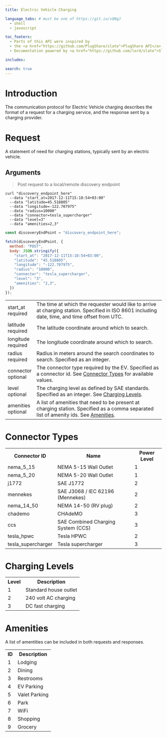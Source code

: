 ```yaml
---
title: Electric Vehicle Charging

language_tabs: # must be one of https://git.io/vQNgJ
  - shell
  - javascript

toc_footers:
  - Parts of this API were inspired by
  - the <a href="https://github.com/PlugShare/slate">PlugShare API</a>
  - Documentation powered by <a href="https://github.com/lord/slate">Slate</a>

includes:

search: true
---
```


# Introduction

The communication protocol for Electric Vehicle charging describes the format of a request for a charging service, and the response sent by a charging provider.

# Request

A statement of need for charging stations, typically sent by an electric vehicle.

## Arguments

> Post request to a local/remote discovery endpoint

```shell
curl "discovery_endpoint_here"
  --data "start_at=2017-12-11T15:18:54+03:00"
  --data "latitude=45.518805"
  --data "longitude=-122.707975"
  --data "radius=10000"
  --data "connector=tesla_supercharger"
  --data "level=3"
  --data "amenities=2,3"
```

```javascript
const discoveryEndPoint = "discovery_endpoint_here";

fetch(discoveryEndPoint, {
  method: "POST",
  body: JSON.stringify({
    "start_at": "2017-12-11T15:18:54+03:00",
    "latitude": "45.518805",
    "longitude": "-122.707975",
    "radius": "10000",
    "connector": "tesla_supercharger",
    "level": "3",
    "amenities": "2,3",
  })
});
```

<table class="arguments">
  <tr>
    <td>
      <div class="field">start_at</div>
      <div class="type required">required</div>
    </td>
    <td>The time at which the requester would like to arrive at charging station. Specified in ISO 8601 including date, time, and time offset from UTC.</td>
  </tr>
  <tr>
    <td>
      <div class="field">latitude</div>
      <div class="type required">required</div>
    </td>
    <td>The latitude coordinate around which to search.</td>
  </tr>
  <tr>
    <td>
      <div class="field">longitude</div>
      <div class="type required">required</div>
    </td>
    <td>The longitude coordinate around which to search.</td>
  </tr>
  <tr>
    <td>
      <div class="field">radius</div>
      <div class="type required">required</div>
    </td>
    <td>Radius in meters around the search coordinates to search. Specified as an integer.</td>
  </tr>
  <tr>
    <td>
      <div class="field">connector</div>
      <div class="type">optional</div>
    </td>
    <td>The connector type required by the EV. Specified as a connector id. See <a href="#connector-types">Connector Types</a> for available values.</td>
  </tr>
  <tr>
    <td>
      <div class="field">level</div>
      <div class="type">optional</div>
    </td>
    <td>The charging level as defined by SAE standards. Specified as an integer. See <a href="#charging-levels">Charging Levels</a>.</td>
  </tr>
  <tr>
    <td>
      <div class="field">amenities</div>
      <div class="type">optional</div>
    </td>
    <td>A list of amenities that need to be present at charging station. Specified as a comma separated list of amenity ids. See <a href="#amenities">Amenities</a>.</td>
  </tr>
</table>

# Connector Types

<table class="reference connectors">
  <tr>
    <th>Connector ID</th>
    <th>Name</th>
    <th>Power Level</th>
  </tr>
  <tr>
    <td>nema_5_15</td>
    <td>NEMA 5-15 Wall Outlet</td>
    <td>1</td>
  </tr>
  <tr>
    <td>nema_5_20</td>
    <td>NEMA 5-20 Wall Outlet</td>
    <td>1</td>
  </tr>
  <tr>
    <td>j1772</td>
    <td>SAE J1772</td>
    <td>2</td>
  </tr>
  <tr>
    <td>mennekes</td>
    <td>SAE J3068 / IEC 62196 (Mennekes)</td>
    <td>2</td>
  </tr>
  <tr>
    <td>nema_14_50</td>
    <td>NEMA 14-50 (RV plug)	</td>
    <td>2</td>
  </tr>
  <tr>
    <td>chademo</td>
    <td>CHAdeMO</td>
    <td>3</td>
  </tr>
  <tr>
    <td>ccs</td>
    <td>SAE Combined Charging System (CCS)</td>
    <td>3</td>
  </tr>
  <tr>
    <td>tesla_hpwc</td>
    <td>Tesla HPWC</td>
    <td>2</td>
  </tr>
  <tr>
    <td>tesla_supercharger</td>
    <td>Tesla supercharger</td>
    <td>3</td>
  </tr>
</table>

# Charging Levels

<table class="reference levels">
  <tr>
    <th>Level</th>
    <th>Description</th>
  </tr>
  <tr>
    <td>1</td>
    <td>Standard house outlet</td>
  </tr>
  <tr>
    <td>2</td>
    <td>240 volt AC charging</td>
  </tr>
  <tr>
    <td>3</td>
    <td>DC fast charging</td>
  </tr>
</table>

# Amenities

A list of amentities can be included in both requests and responses.

<table class="reference">
  <tr>
    <th>ID</th>
    <th>Description</th>
  </tr>
  <tr>
    <td>1</td>
    <td>Lodging</td>
  </tr>
  <tr>
    <td>2</td>
    <td>Dining</td>
  </tr>
  <tr>
    <td>3</td>
    <td>Restrooms</td>
  </tr>
  <tr>
    <td>4</td>
    <td>EV Parking</td>
  </tr>
  <tr>
    <td>5</td>
    <td>Valet Parking</td>
  </tr>
  <tr>
    <td>6</td>
    <td>Park</td>
  </tr>
  <tr>
    <td>7</td>
    <td>WiFi</td>
  </tr>
  <tr>
    <td>8</td>
    <td>Shopping</td>
  </tr>
  <tr>
    <td>9</td>
    <td>Grocery</td>
  </tr>
</table>

